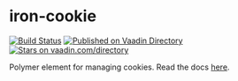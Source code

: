 # iron-cookie
[![Build Status](https://travis-ci.org/wincinderith/iron-cookie.svg?branch=master)](https://travis-ci.org/wincinderith/iron-cookie)
[![Published on Vaadin  Directory](https://img.shields.io/badge/Vaadin%20Directory-published-00b4f0.svg)](https://vaadin.com/directory/component/wincinderithiron-cookie)
[![Stars on vaadin.com/directory](https://img.shields.io/vaadin-directory/star/wincinderithiron-cookie.svg)](https://vaadin.com/directory/component/wincinderithiron-cookie)

Polymer element for managing cookies. Read the docs [here](https://wincinderith.github.io/iron-cookie).
